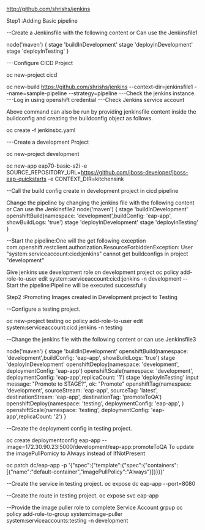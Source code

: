 
http://github.com/shrishs/jenkins

Step1 :Adding Basic pipeline

--Create a Jenkinsfile with the following content or Can use the Jenkinsfile1

node('maven') {
stage 'buildInDevelopment'
stage 'deployInDevelopment'
stage 'deployInTesting'
}


---Configure CICD Project

oc new-project cicd

oc new-build https://github.com/shrishs/jenkins --context-dir=jenkinsfile1 --name=sample-pipeline --strategy=pipeline
---Check the jenkins instance.
---Log in using openshift credential
---Check Jenkins service account

Above command can also be run by providing jenkinsfile content inside the buildconfig and creating the buildconfig object as follows.

oc create -f jenkinsbc.yaml

---Create a development Project

oc new-project development

oc new-app eap70-basic-s2i -e SOURCE_REPOSITORY_URL=https://github.com/jboss-developer/jboss-eap-quickstarts -e CONTEXT_DIR=kitchensink


--Call the build config create in development project in cicd pipeline

Change  the pipeline by changing the jenkins file with the following content or Can use the Jenkinsfile2
node('maven') {
stage 'buildInDevelopment'
openshiftBuild(namespace: 'development',buildConfig: 'eap-app', showBuildLogs: 'true')
stage 'deployInDevelopment'
stage 'deployInTesting'
}

--Start the pipeline:One will the get following exception
com.openshift.restclient.authorization.ResourceForbiddenException: User "system:serviceaccount:cicd:jenkins" cannot get buildconfigs in project "development" 


Give jenkins use development role on development project
oc policy add-role-to-user edit system:serviceaccount:cicd:jenkins -n development
--Start the pipeline:Pipeline will be executed successfully

Step2 :Promoting Images created in Development project to Testing

--Configure a testing project.

oc new-project testing
oc policy add-role-to-user edit system:serviceaccount:cicd:jenkins -n testing


--Change the jenkins file with the following content or can use Jenkinsfile3

node('maven') {
stage 'buildInDevelopment'
openshiftBuild(namespace: 'development',buildConfig: 'eap-app', showBuildLogs: 'true')
stage 'deployInDevelopment'
openshiftDeploy(namespace: 'development', deploymentConfig: 'eap-app')
openshiftScale(namespace: 'development', deploymentConfig: 'eap-app',replicaCount: '1')
stage 'deployInTesting'
   input message: "Promote to STAGE?", ok: "Promote"
openshiftTag(namespace: 'development', sourceStream: 'eap-app',  sourceTag: 'latest', destinationStream: 'eap-app', destinationTag: 'promoteToQA')
openshiftDeploy(namespace: 'testing', deploymentConfig: 'eap-app', )
openshiftScale(namespace: 'testing', deploymentConfig: 'eap-app',replicaCount: '2')
}


--Create the deployment config in testing project.

oc create deploymentconfig eap-app --image=172.30.90.23:5000/development/eap-app:promoteToQA
To update the imagePullPomicy to Always instead of IfNotPresent

oc patch dc/eap-app -p '{"spec":{"template":{"spec":{"containers":[{"name":"default-container","imagePullPolicy":"Always"}]}}}}'

--Create the service in testing project.
oc expose dc eap-app --port=8080

--Create the route in testing project.
oc expose svc eap-app

--Provide the image puller role to complete Service Account grpup
oc policy add-role-to-group system:image-puller system:serviceaccounts:testing -n development

